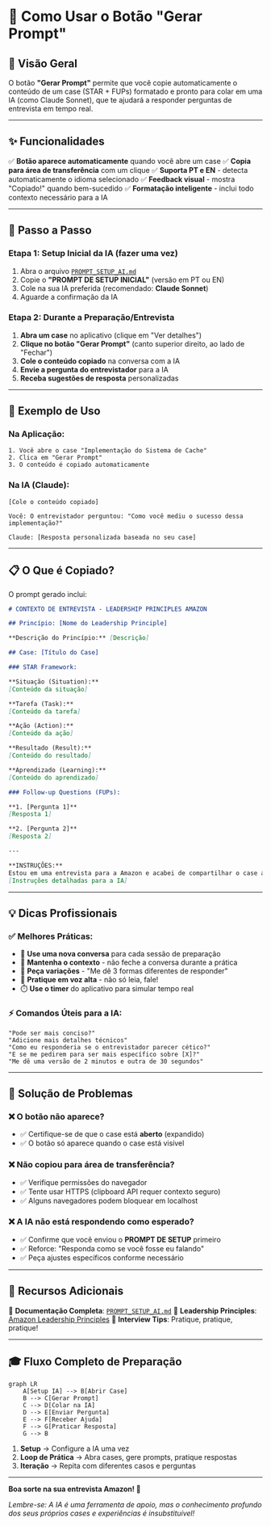 # 🚀 Como Usar o Botão "Gerar Prompt"

## 📌 Visão Geral

O botão **"Gerar Prompt"** permite que você copie automaticamente o conteúdo de um case (STAR + FUPs) formatado e pronto para colar em uma IA (como Claude Sonnet), que te ajudará a responder perguntas de entrevista em tempo real.

---

## ✨ Funcionalidades

✅ **Botão aparece automaticamente** quando você abre um case
✅ **Copia para área de transferência** com um clique
✅ **Suporta PT e EN** - detecta automaticamente o idioma selecionado
✅ **Feedback visual** - mostra "Copiado!" quando bem-sucedido
✅ **Formatação inteligente** - inclui todo contexto necessário para a IA

---

## 📖 Passo a Passo

### **Etapa 1: Setup Inicial da IA** (fazer uma vez)

1. Abra o arquivo [`PROMPT_SETUP_AI.md`](./PROMPT_SETUP_AI.md)
2. Copie o **"PROMPT DE SETUP INICIAL"** (versão em PT ou EN)
3. Cole na sua IA preferida (recomendado: **Claude Sonnet**)
4. Aguarde a confirmação da IA

### **Etapa 2: Durante a Preparação/Entrevista**

1. **Abra um case** no aplicativo (clique em "Ver detalhes")
2. **Clique no botão "Gerar Prompt"** (canto superior direito, ao lado de "Fechar")
3. **Cole o conteúdo copiado** na conversa com a IA
4. **Envie a pergunta do entrevistador** para a IA
5. **Receba sugestões de resposta** personalizadas

---

## 🎯 Exemplo de Uso

### Na Aplicação:
```
1. Você abre o case "Implementação do Sistema de Cache"
2. Clica em "Gerar Prompt"
3. O conteúdo é copiado automaticamente
```

### Na IA (Claude):
```
[Cole o conteúdo copiado]

Você: O entrevistador perguntou: "Como você mediu o sucesso dessa implementação?"

Claude: [Resposta personalizada baseada no seu case]
```

---

## 📋 O Que é Copiado?

O prompt gerado inclui:

```markdown
# CONTEXTO DE ENTREVISTA - LEADERSHIP PRINCIPLES AMAZON

## Princípio: [Nome do Leadership Principle]

**Descrição do Princípio:** [Descrição]

## Case: [Título do Case]

### STAR Framework:

**Situação (Situation):**
[Conteúdo da situação]

**Tarefa (Task):**
[Conteúdo da tarefa]

**Ação (Action):**
[Conteúdo da ação]

**Resultado (Result):**
[Conteúdo do resultado]

**Aprendizado (Learning):**
[Conteúdo do aprendizado]

### Follow-up Questions (FUPs):

**1. [Pergunta 1]**
[Resposta 1]

**2. [Pergunta 2]**
[Resposta 2]

---

**INSTRUÇÕES:**
Estou em uma entrevista para a Amazon e acabei de compartilhar o case acima...
[Instruções detalhadas para a IA]
```

---

## 💡 Dicas Profissionais

### ✅ Melhores Práticas:

- 🎯 **Use uma nova conversa** para cada sessão de preparação
- 📝 **Mantenha o contexto** - não feche a conversa durante a prática
- 🔄 **Peça variações** - "Me dê 3 formas diferentes de responder"
- 💬 **Pratique em voz alta** - não só leia, fale!
- ⏱️ **Use o timer** do aplicativo para simular tempo real

### ⚡ Comandos Úteis para a IA:

```
"Pode ser mais conciso?"
"Adicione mais detalhes técnicos"
"Como eu responderia se o entrevistador parecer cético?"
"E se me pedirem para ser mais específico sobre [X]?"
"Me dê uma versão de 2 minutos e outra de 30 segundos"
```

---

## 🔧 Solução de Problemas

### ❌ O botão não aparece?
- ✅ Certifique-se de que o case está **aberto** (expandido)
- ✅ O botão só aparece quando o case está visível

### ❌ Não copiou para área de transferência?
- ✅ Verifique permissões do navegador
- ✅ Tente usar HTTPS (clipboard API requer contexto seguro)
- ✅ Alguns navegadores podem bloquear em localhost

### ❌ A IA não está respondendo como esperado?
- ✅ Confirme que você enviou o **PROMPT DE SETUP** primeiro
- ✅ Reforce: "Responda como se você fosse eu falando"
- ✅ Peça ajustes específicos conforme necessário

---

## 🌟 Recursos Adicionais

📖 **Documentação Completa**: [`PROMPT_SETUP_AI.md`](./PROMPT_SETUP_AI.md)
🎯 **Leadership Principles**: [Amazon Leadership Principles](https://www.amazon.jobs/content/en/our-workplace/leadership-principles)
💼 **Interview Tips**: Pratique, pratique, pratique!

---

## 🎓 Fluxo Completo de Preparação

```mermaid
graph LR
    A[Setup IA] --> B[Abrir Case]
    B --> C[Gerar Prompt]
    C --> D[Colar na IA]
    D --> E[Enviar Pergunta]
    E --> F[Receber Ajuda]
    F --> G[Praticar Resposta]
    G --> B
```

1. **Setup** → Configure a IA uma vez
2. **Loop de Prática** → Abra cases, gere prompts, pratique respostas
3. **Iteração** → Repita com diferentes casos e perguntas

---

**Boa sorte na sua entrevista Amazon! 🚀**

*Lembre-se: A IA é uma ferramenta de apoio, mas o conhecimento profundo dos seus próprios cases e experiências é insubstituível!*
